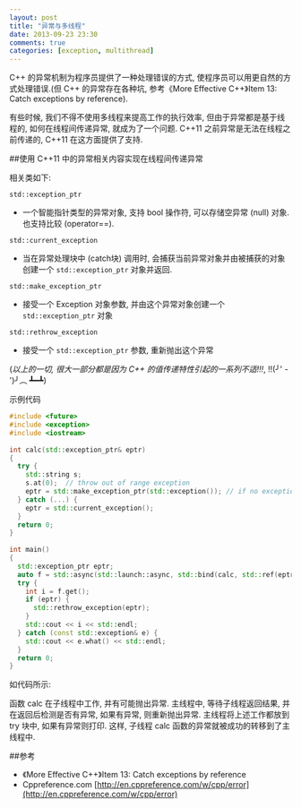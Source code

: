 ```yaml
---
layout: post
title: "异常与多线程"
date: 2013-09-23 23:30
comments: true
categories: [exception, multithread]
---
```


C++ 的异常机制为程序员提供了一种处理错误的方式, 使程序员可以用更自然的方式处理错误.(但 C++ 的异常存在各种坑, 参考《More Effective C++》Item 13: Catch exceptions by reference).

有些时候, 我们不得不使用多线程来提高工作的执行效率, 但由于异常都是基于线程的, 如何在线程间传递异常, 就成为了一个问题. C++11 之前异常是无法在线程之前传递的, C++11 在这方面提供了支持.
 
##使用 C++11 中的异常相关内容实现在线程间传递异常
 
相关类如下:

`std::exception_ptr`

- 一个智能指针类型的异常对象, 支持 bool 操作符, 可以存储空异常 (null) 对象. 也支持比较 (operator==).
 
`std::current_exception`

- 当在异常处理块中 (catch块) 调用时, 会捕获当前异常对象并由被捕获的对象创建一个 `std::exception_ptr` 对象并返回.
 
`std::make_exception_ptr`

- 接受一个 Exception 对象参数, 并由这个异常对象创建一个 `std::exception_ptr` 对象
 
`std::rethrow_exception`

- 接受一个 `std::exception_ptr` 参数, 重新抛出这个异常
 
(*以上的一切, 很大一部分都是因为 C++ 的值传递特性引起的一系列不适!!!*, !!(╯' - ')╯︵ ┻━┻)

<!-- more -->
示例代码

```cpp
#include <future>
#include <exception>
#include <iostream>
 
int calc(std::exception_ptr& eptr)
{
  try {
    std::string s;
    s.at(0);  // throw out of range exception
    eptr = std::make_exception_ptr(std::exception()); // if no exception use default
  } catch (...) {
    eptr = std::current_exception();
  }
  return 0;
}
 
int main()
{
  std::exception_ptr eptr;
  auto f = std::async(std::launch::async, std::bind(calc, std::ref(eptr)));
  try {
    int i = f.get();
    if (eptr) {
      std::rethrow_exception(eptr);
    }
    std::cout << i << std::endl;
  } catch (const std::exception& e) {
    std::cout << e.what() << std::endl;
  }
  return 0;
}
```

如代码所示:

函数 calc 在子线程中工作, 并有可能抛出异常. 主线程中, 等待子线程返回结果, 并在返回后检测是否有异常, 如果有异常, 则重新抛出异常. 主线程将上述工作都放到 try 块中, 如果有异常则打印. 这样, 子线程 calc 函数的异常就被成功的转移到了主线程中.
 
##参考

- 《More Effective C++》Item 13: Catch exceptions by reference
- Cppreference.com [http://en.cppreference.com/w/cpp/error](http://en.cppreference.com/w/cpp/error)
